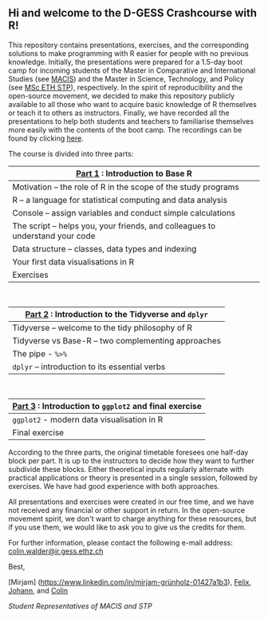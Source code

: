 ## Hi and welcome to the D-GESS Crashcourse with R! 

This repository contains presentations, exercises, and the corresponding solutions to make programming with R easier for people with no previous knowledge. Initially, the presentations were prepared for a 1.5-day boot camp for incoming students of the Master in Comparative and International Studies (see [MACIS](https://macis.gess.ethz.ch)) and the Master in Science, Technology, and Policy (see [MSc ETH STP](https://istp.ethz.ch/education/master.html)), respectively. In the spirit of reproducibility and the open-source movement, we decided to make this repository publicly available to all those who want to acquire basic knowledge of R themselves or teach it to others as instructors. Finally, we have recorded all the presentations to help both students and teachers to familiarise themselves more easily with the contents of the boot camp. The recordings can be found by clicking [here](https://www.polybox.ethz.ch/index.php/s/3f6KpITcyRDxaoy?path=%2Frecordings).

The course is divided into three parts:

| **[Part 1](https://github.com/bonschorno/rcrashcourse/tree/master/part1) : Introduction to Base R**                                          								|
|------------------------------------------------------------------------------|
| Motivation – the role of R in the scope of the study programs                |
| R – a language for statistical computing and data analysis                   |
| Console – assign variables and conduct simple calculations                   |
| The script – helps you, your friends, and colleagues to understand your code |
| Data structure – classes, data types and indexing                            |
| Your first data visualisations in R                                          |
| Exercises  

<br>

| **[Part 2](https://github.com/bonschorno/rcrashcourse/tree/master/part2) : Introduction to the Tidyverse and `dplyr`** 							  |   
|------------------------------------------------------- |
| Tidyverse – welcome to the tidy philosophy of R        |
| Tidyverse vs Base-R – two complementing approaches     |
| The pipe - `%>%`                                       |
| `dplyr` – introduction to its essential verbs          |

<br>

| **[Part 3](https://github.com/bonschorno/rcrashcourse/tree/master/part3) : Introduction to `ggplot2` and final exercise** 							  |
|-----------------------------------------------------------|
| `ggplot2` - modern data visualisation in R                |
| Final exercise                                            |


According to the three parts, the original timetable foresees one half-day block per part. It is up to the instructors to decide how they want to further subdivide these blocks. Either theoretical inputs regularly alternate with practical applications or theory is presented in a single session, followed by exercises. We have had good experience with both approaches. 

All presentations and exercises were created in our free time, and we have not received any financial or other support in return. In the open-source movement spirit, we don't want to charge anything for these resources, but if you use them, we would like to ask you to give us the credits for them. 

For further information, please contact the following e-mail address: colin.walder@ir.gess.ethz.ch

Best, 

[Mirjam] (https://www.linkedin.com/in/mirjam-grünholz-01427a1b3), [Felix](https://github.com/derpyninja), [Johann](https://github.com/josebastiaan), and [Colin](https://github.com/bonschorno)

*Student Representatives of MACIS and STP*

